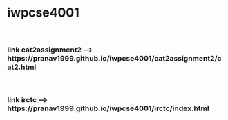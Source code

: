 # iwpcse4001 
<br>

<h3>link cat2assignment2 --> https://pranav1999.github.io/iwpcse4001/cat2assignment2/cat2.html </h3>
<br>

<h3>link irctc --> https://pranav1999.github.io/iwpcse4001/irctc/index.html</h3>
